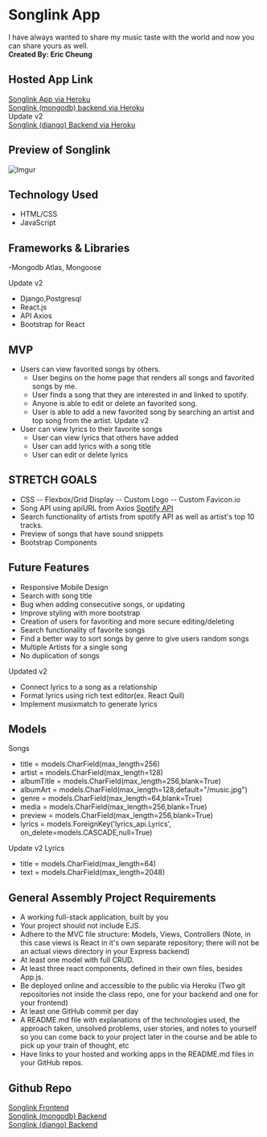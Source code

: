 # Songlink App

I have always wanted to share my music taste with the world and now you can share yours as well.\
**Created By: Eric Cheung**

## Hosted App Link

[Songlink App via Heroku](http://songlink-frontend.herokuapp.com/)\
[Songlink (mongodb) backend via Heroku](http://songlink-backend.herokuapp.com/)\
Update v2\
[Songlink (django) Backend via Heroku](http://songlink-django.herokuapp.com/)

## Preview of Songlink

![Imgur](https://i.imgur.com/MdJa4Q1.png)

## Technology Used

- HTML/CSS
- JavaScript

## Frameworks & Libraries

-Mongodb Atlas, Mongoose

Update v2
- Django,Postgresql
- React.js
- API Axios
- Bootstrap for React

## MVP

- Users can view favorited songs by others.
  - User begins on the home page that renders all songs and favorited songs by me.
  - User finds a song that they are interested in and linked to spotify.
  - Anyone is able to edit or delete an favorited song.
  - User is able to add a new favorited song by searching an artist and top song from the artist.
Update v2
- User can view lyrics to their favorite songs
  - User can view lyrics that others have added
  - User can add lyrics with a song title
  - User can edit or delete lyrics
## STRETCH GOALS

- CSS
  -- Flexbox/Grid Display
  -- Custom Logo
  -- Custom Favicon.io
- Song API using apiURL from Axios [Spotify API](https://developer.spotify.com/)
- Search functionality of artists from spotify API as well as artist's top 10 tracks.
- Preview of songs that have sound snippets
- Bootstrap Components


## Future Features

- Responsive Mobile Design
- Search with song title
- Bug when adding consecutive songs, or updating
- Improve styling with more bootstrap
- Creation of users for favoriting and more secure editing/deleting
- Search functionality of favorite songs
- Find a better way to sort songs by genre to give users random songs
- Multiple Artists for a single song
- No duplication of songs

Updated v2
- Connect lyrics to a song as a relationship
- Format lyrics using rich text editor(ex. React Quil)
- Implement musixmatch to generate lyrics

## Models

Songs
- title = models.CharField(max_length=256)
- artist = models.CharField(max_length=128)
- albumTitle = models.CharField(max_length=256,blank=True)
- albumArt = models.CharField(max_length=128,default="/music.jpg")
- genre = models.CharField(max_length=64,blank=True)
- media = models.CharField(max_length=256,blank=True)
- preview = models.CharField(max_length=256,blank=True)
- lyrics = models.ForeignKey('lyrics_api.Lyrics', on_delete=models.CASCADE,null=True)

Update v2
Lyrics
- title = models.CharField(max_length=64)
- text = models.CharField(max_length=2048)

## General Assembly Project Requirements

- A working full-stack application, built by you
- Your project should not include EJS.
- Adhere to the MVC file structure: Models, Views, Controllers (Note, in this case views is React in it's own separate repository; there will not be an actual views directory in your Express backend)
- At least one model with full CRUD.
- At least three react components, defined in their own files, besides App.js.
- Be deployed online and accessible to the public via Heroku (Two git repositories not inside the class repo, one for your backend and one for your frontend)
- At least one GitHub commit per day
- A README.md file with explanations of the technologies used, the approach taken, unsolved problems, user stories, and notes to yourself so you can come back to your project later in the course and be able to pick up your train of thought, etc
- Have links to your hosted and working apps in the README.md files in your GitHub repos.

## Github Repo

[Songlink Frontend](https://github.com/ercheung3/songlink-frontend)\
[Songlink (mongodb) Backend](https://github.com/ercheung3/songlink-backend)\
[Songlink (django) Backend](https://github.com/ercheung3/songlink-django)
